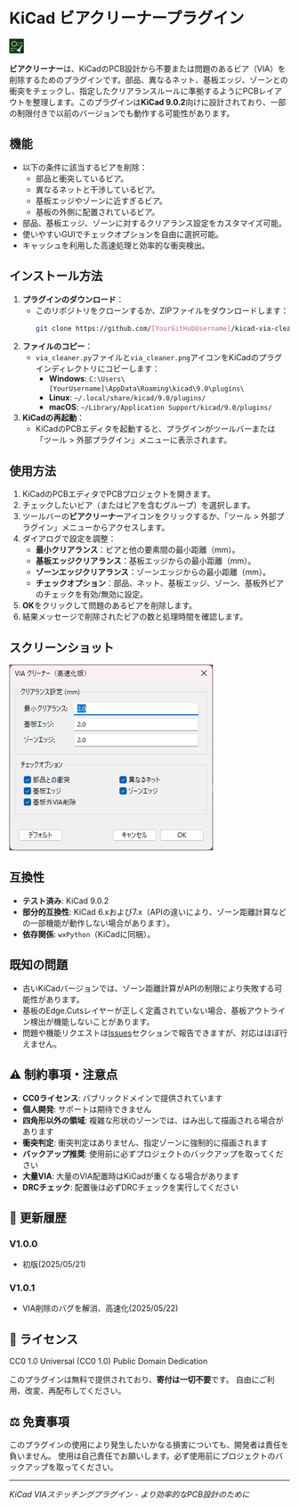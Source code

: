 # KiCad ビアクリーナープラグイン

![ビアクリーナーアイコン](via_cleaner.png)

**ビアクリーナー**は、KiCadのPCB設計から不要または問題のあるビア（VIA）を削除するためのプラグインです。部品、異なるネット、基板エッジ、ゾーンとの衝突をチェックし、指定したクリアランスルールに準拠するようにPCBレイアウトを整理します。このプラグインは**KiCad 9.0.2**向けに設計されており、一部の制限付きで以前のバージョンでも動作する可能性があります。

## 機能
- 以下の条件に該当するビアを削除：
  - 部品と衝突しているビア。
  - 異なるネットと干渉しているビア。
  - 基板エッジやゾーンに近すぎるビア。
  - 基板の外側に配置されているビア。
- 部品、基板エッジ、ゾーンに対するクリアランス設定をカスタマイズ可能。
- 使いやすいGUIでチェックオプションを自由に選択可能。
- キャッシュを利用した高速処理と効率的な衝突検出。

## インストール方法
1. **プラグインのダウンロード**：
   - このリポジトリをクローンするか、ZIPファイルをダウンロードします：
     ```bash
     git clone https://github.com/[YourGitHubUsername]/kicad-via-cleaner.git
     ```
2. **ファイルのコピー**：
   - `via_cleaner.py`ファイルと`via_cleaner.png`アイコンをKiCadのプラグインディレクトリにコピーします：
     - **Windows**: `C:\Users\[YourUsername]\AppData\Roaming\kicad\9.0\plugins\`
     - **Linux**: `~/.local/share/kicad/9.0/plugins/`
     - **macOS**: `~/Library/Application Support/kicad/9.0/plugins/`
3. **KiCadの再起動**：
   - KiCadのPCBエディタを起動すると、プラグインがツールバーまたは「ツール > 外部プラグイン」メニューに表示されます。

## 使用方法
1. KiCadのPCBエディタでPCBプロジェクトを開きます。
2. チェックしたいビア（またはビアを含むグループ）を選択します。
3. ツールバーの**ビアクリーナー**アイコンをクリックするか、「ツール > 外部プラグイン」メニューからアクセスします。
4. ダイアログで設定を調整：
   - **最小クリアランス**：ビアと他の要素間の最小距離（mm）。
   - **基板エッジクリアランス**：基板エッジからの最小距離（mm）。
   - **ゾーンエッジクリアランス**：ゾーンエッジからの最小距離（mm）。
   - **チェックオプション**：部品、ネット、基板エッジ、ゾーン、基板外ビアのチェックを有効/無効に設定。
5. **OK**をクリックして問題のあるビアを削除します。
6. 結果メッセージで削除されたビアの数と処理時間を確認します。

## スクリーンショット
![ビアクリーナーダイアログ](images/kicad-via-cleaner.png)

## 互換性
- **テスト済み**: KiCad 9.0.2
- **部分的互換性**: KiCad 6.xおよび7.x（APIの違いにより、ゾーン距離計算などの一部機能が動作しない場合があります）。
- **依存関係**: `wxPython`（KiCadに同梱）。

## 既知の問題
- 古いKiCadバージョンでは、ゾーン距離計算がAPIの制限により失敗する可能性があります。
- 基板のEdge.Cutsレイヤーが正しく定義されていない場合、基板アウトライン検出が機能しないことがあります。
- 問題や機能リクエストは[Issues](https://github.com/[YourGitHubUsername]/kicad-via-cleaner/issues)セクションで報告できますが、対応はほぼ行えません。

## ⚠️ 制約事項・注意点

- **CC0ライセンス**: パブリックドメインで提供されています
- **個人開発**: サポートは期待できません
- **四角形以外の領域**: 複雑な形状のゾーンでは、はみ出して描画される場合があります
- **衝突判定**: 衝突判定はありません、指定ゾーンに強制的に描画されます
- **バックアップ推奨**: 使用前に必ずプロジェクトのバックアップを取ってください
- **大量VIA**: 大量のVIA配置時はKiCadが重くなる場合があります
- **DRCチェック**: 配置後は必ずDRCチェックを実行してください

## 🔄 更新履歴

### V1.0.0
- 初版(2025/05/21)
### V1.0.1 
- VIA削除のバグを解消、高速化(2025/05/22)

## 📄 ライセンス

CC0 1.0 Universal (CC0 1.0) Public Domain Dedication

このプラグインは無料で提供されており、**寄付は一切不要**です。
自由にご利用、改変、再配布してください。

## ⚖️ 免責事項

このプラグインの使用により発生したいかなる損害についても、開発者は責任を負いません。
使用は自己責任でお願いします。必ず使用前にプロジェクトのバックアップを取ってください。

---

*KiCad VIAステッチングプラグイン - より効率的なPCB設計のために*